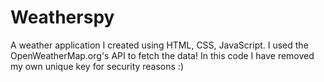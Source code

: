 # Weatherspy
A weather application I created using HTML, CSS, JavaScript. I used the OpenWeatherMap.org's API to fetch the data! In this code I have removed my own unique key for security reasons :)
